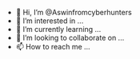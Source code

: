 - 👋 Hi, I’m @Aswinfromcyberhunters
- 👀 I’m interested in ...
- 🌱 I’m currently learning ...
- 💞️ I’m looking to collaborate on ...
- 📫 How to reach me ...

<!---
Aswinfromcyberhunters/Aswinfromcyberhunters is a ✨ special ✨ repository because its `README.md` (this file) appears on your GitHub profile.
You can click the Preview link to take a look at your changes.
--->
